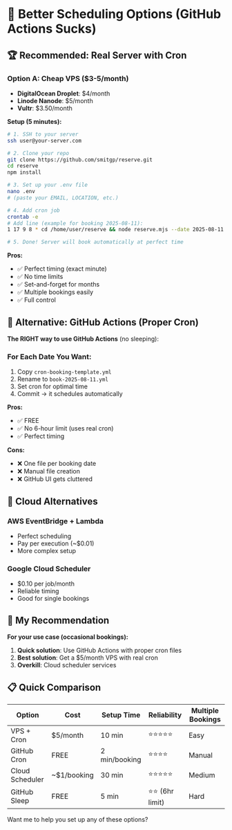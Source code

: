 # 🚀 Better Scheduling Options (GitHub Actions Sucks)

## 🏆 **Recommended: Real Server with Cron**

### **Option A: Cheap VPS ($3-5/month)**
- **DigitalOcean Droplet**: $4/month
- **Linode Nanode**: $5/month  
- **Vultr**: $3.50/month

**Setup (5 minutes):**
```bash
# 1. SSH to your server
ssh user@your-server.com

# 2. Clone your repo
git clone https://github.com/smitgp/reserve.git
cd reserve
npm install

# 3. Set up your .env file
nano .env
# (paste your EMAIL, LOCATION, etc.)

# 4. Add cron job
crontab -e
# Add line (example for booking 2025-08-11):
1 17 9 8 * cd /home/user/reserve && node reserve.mjs --date 2025-08-11 --start 09:00 --end 17:00 --resource 565

# 5. Done! Server will book automatically at perfect time
```

**Pros:**
- ✅ Perfect timing (exact minute)
- ✅ No time limits
- ✅ Set-and-forget for months
- ✅ Multiple bookings easily
- ✅ Full control

## 🥈 **Alternative: GitHub Actions (Proper Cron)**

**The RIGHT way to use GitHub Actions** (no sleeping):

### **For Each Date You Want:**
1. Copy `cron-booking-template.yml`
2. Rename to `book-2025-08-11.yml`
3. Set cron for optimal time
4. Commit → it schedules automatically

**Pros:**
- ✅ FREE
- ✅ No 6-hour limit (uses real cron)
- ✅ Perfect timing

**Cons:**
- ❌ One file per booking date
- ❌ Manual file creation
- ❌ GitHub UI gets cluttered

## 🥉 **Cloud Alternatives**

### **AWS EventBridge + Lambda**
- Perfect scheduling
- Pay per execution (~$0.01)
- More complex setup

### **Google Cloud Scheduler**
- $0.10 per job/month
- Reliable timing
- Good for single bookings

## 🎯 **My Recommendation**

**For your use case (occasional bookings):**

1. **Quick solution**: Use GitHub Actions with proper cron files
2. **Best solution**: Get a $5/month VPS with real cron
3. **Overkill**: Cloud scheduler services

## 📋 **Quick Comparison**

| Option | Cost | Setup Time | Reliability | Multiple Bookings |
|--------|------|------------|-------------|-------------------|
| VPS + Cron | $5/month | 10 min | ⭐⭐⭐⭐⭐ | Easy |
| GitHub Cron | FREE | 2 min/booking | ⭐⭐⭐⭐ | Manual |
| Cloud Scheduler | ~$1/booking | 30 min | ⭐⭐⭐⭐⭐ | Medium |
| GitHub Sleep | FREE | 5 min | ⭐⭐ (6hr limit) | Hard |

Want me to help you set up any of these options?